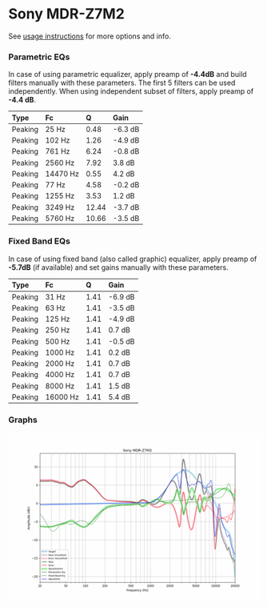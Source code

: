 # Sony MDR-Z7M2
See [usage instructions](https://github.com/jaakkopasanen/AutoEq#usage) for more options and info.

### Parametric EQs
In case of using parametric equalizer, apply preamp of **-4.4dB** and build filters manually
with these parameters. The first 5 filters can be used independently.
When using independent subset of filters, apply preamp of **-4.4 dB**.

| Type    | Fc       |     Q | Gain    |
|:--------|:---------|:------|:--------|
| Peaking | 25 Hz    |  0.48 | -6.3 dB |
| Peaking | 102 Hz   |  1.26 | -4.9 dB |
| Peaking | 761 Hz   |  6.24 | -0.8 dB |
| Peaking | 2560 Hz  |  7.92 | 3.8 dB  |
| Peaking | 14470 Hz |  0.55 | 4.2 dB  |
| Peaking | 77 Hz    |  4.58 | -0.2 dB |
| Peaking | 1255 Hz  |  3.53 | 1.2 dB  |
| Peaking | 3249 Hz  | 12.44 | -3.7 dB |
| Peaking | 5760 Hz  | 10.66 | -3.5 dB |

### Fixed Band EQs
In case of using fixed band (also called graphic) equalizer, apply preamp of **-5.7dB**
(if available) and set gains manually with these parameters.

| Type    | Fc       |    Q | Gain    |
|:--------|:---------|:-----|:--------|
| Peaking | 31 Hz    | 1.41 | -6.9 dB |
| Peaking | 63 Hz    | 1.41 | -3.5 dB |
| Peaking | 125 Hz   | 1.41 | -4.9 dB |
| Peaking | 250 Hz   | 1.41 | 0.7 dB  |
| Peaking | 500 Hz   | 1.41 | -0.5 dB |
| Peaking | 1000 Hz  | 1.41 | 0.2 dB  |
| Peaking | 2000 Hz  | 1.41 | 0.7 dB  |
| Peaking | 4000 Hz  | 1.41 | 0.7 dB  |
| Peaking | 8000 Hz  | 1.41 | 1.5 dB  |
| Peaking | 16000 Hz | 1.41 | 5.4 dB  |

### Graphs
![](./Sony%20MDR-Z7M2.png)